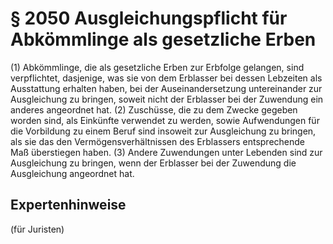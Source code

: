 # § 2050 Ausgleichungspflicht für Abkömmlinge als gesetzliche Erben
(1) Abkömmlinge, die als gesetzliche Erben zur Erbfolge gelangen, sind verpflichtet, dasjenige, was sie von dem Erblasser bei dessen Lebzeiten als Ausstattung erhalten haben, bei der Auseinandersetzung untereinander zur Ausgleichung zu bringen, soweit nicht der Erblasser bei der Zuwendung ein anderes angeordnet hat.
(2) Zuschüsse, die zu dem Zwecke gegeben worden sind, als Einkünfte verwendet zu werden, sowie Aufwendungen für die Vorbildung zu einem Beruf sind insoweit zur Ausgleichung zu bringen, als sie das den Vermögensverhältnissen des Erblassers entsprechende Maß überstiegen haben.
(3) Andere Zuwendungen unter Lebenden sind zur Ausgleichung zu bringen, wenn der Erblasser bei der Zuwendung die Ausgleichung angeordnet hat.
## Expertenhinweise
(für Juristen)